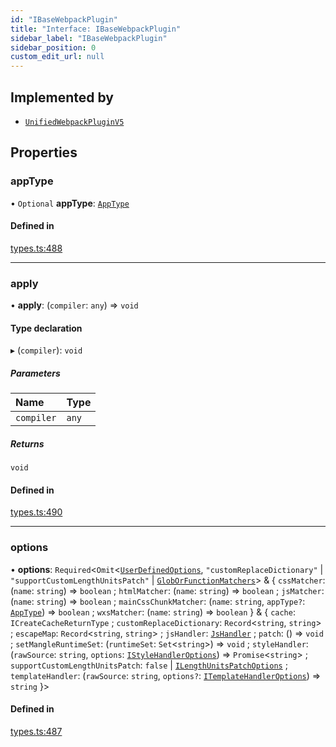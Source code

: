 ```yaml
---
id: "IBaseWebpackPlugin"
title: "Interface: IBaseWebpackPlugin"
sidebar_label: "IBaseWebpackPlugin"
sidebar_position: 0
custom_edit_url: null
---
```


## Implemented by

- [`UnifiedWebpackPluginV5`](../classes/UnifiedWebpackPluginV5.md)

## Properties

### appType

• `Optional` **appType**: [`AppType`](../#apptype)

#### Defined in

[types.ts:488](https://github.com/sonofmagic/weapp-tailwindcss/blob/54db673b/src/types.ts#L488)

___

### apply

• **apply**: (`compiler`: `any`) => `void`

#### Type declaration

▸ (`compiler`): `void`

##### Parameters

| Name | Type |
| :------ | :------ |
| `compiler` | `any` |

##### Returns

`void`

#### Defined in

[types.ts:490](https://github.com/sonofmagic/weapp-tailwindcss/blob/54db673b/src/types.ts#L490)

___

### options

• **options**: `Required`<`Omit`<[`UserDefinedOptions`](UserDefinedOptions.md), ``"customReplaceDictionary"`` \| ``"supportCustomLengthUnitsPatch"`` \| [`GlobOrFunctionMatchers`](../#globorfunctionmatchers)\> & \{ `cssMatcher`: (`name`: `string`) => `boolean` ; `htmlMatcher`: (`name`: `string`) => `boolean` ; `jsMatcher`: (`name`: `string`) => `boolean` ; `mainCssChunkMatcher`: (`name`: `string`, `appType?`: [`AppType`](../#apptype)) => `boolean` ; `wxsMatcher`: (`name`: `string`) => `boolean`  } & \{ `cache`: `ICreateCacheReturnType` ; `customReplaceDictionary`: `Record`<`string`, `string`\> ; `escapeMap`: `Record`<`string`, `string`\> ; `jsHandler`: [`JsHandler`](../#jshandler) ; `patch`: () => `void` ; `setMangleRuntimeSet`: (`runtimeSet`: `Set`<`string`\>) => `void` ; `styleHandler`: (`rawSource`: `string`, `options`: [`IStyleHandlerOptions`](../#istylehandleroptions)) => `Promise`<`string`\> ; `supportCustomLengthUnitsPatch`: ``false`` \| [`ILengthUnitsPatchOptions`](ILengthUnitsPatchOptions.md) ; `templateHandler`: (`rawSource`: `string`, `options?`: [`ITemplateHandlerOptions`](ITemplateHandlerOptions.md)) => `string`  }\>

#### Defined in

[types.ts:487](https://github.com/sonofmagic/weapp-tailwindcss/blob/54db673b/src/types.ts#L487)
